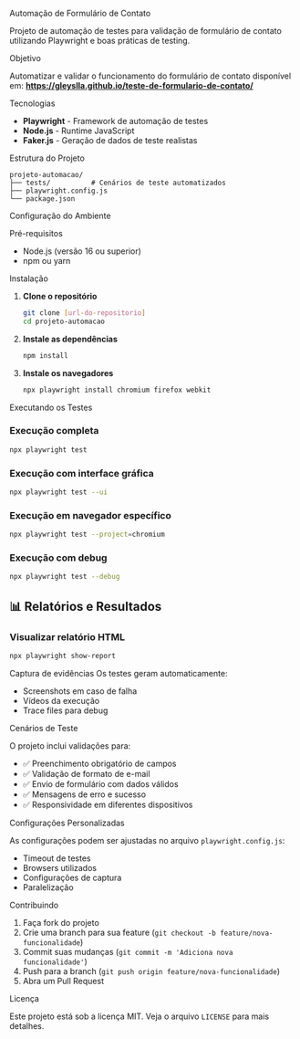 Automação de Formulário de Contato

Projeto de automação de testes para validação de formulário de contato utilizando Playwright e boas práticas de testing.

Objetivo

Automatizar e validar o funcionamento do formulário de contato disponível em:
**https://gleyslla.github.io/teste-de-formulario-de-contato/**

Tecnologias

- **Playwright** - Framework de automação de testes
- **Node.js** - Runtime JavaScript
- **Faker.js** - Geração de dados de teste realistas

Estrutura do Projeto

```
projeto-automacao/
├── tests/          # Cenários de teste automatizados
├── playwright.config.js
└── package.json
```

Configuração do Ambiente

Pré-requisitos
- Node.js (versão 16 ou superior)
- npm ou yarn

Instalação

1. **Clone o repositório**
   ```bash
   git clone [url-do-repositorio]
   cd projeto-automacao
   ```

2. **Instale as dependências**
   ```bash
   npm install
   ```

3. **Instale os navegadores**
   ```bash
   npx playwright install chromium firefox webkit
   ```

Executando os Testes

### Execução completa
```bash
npx playwright test
```

### Execução com interface gráfica
```bash
npx playwright test --ui
```

### Execução em navegador específico
```bash
npx playwright test --project=chromium
```

### Execução com debug
```bash
npx playwright test --debug
```

## 📊 Relatórios e Resultados

### Visualizar relatório HTML
```bash
npx playwright show-report
```

Captura de evidências
Os testes geram automaticamente:
- Screenshots em caso de falha
- Vídeos da execução
- Trace files para debug

Cenários de Teste

O projeto inclui validações para:
- ✅ Preenchimento obrigatório de campos
- ✅ Validação de formato de e-mail
- ✅ Envio de formulário com dados válidos
- ✅ Mensagens de erro e sucesso
- ✅ Responsividade em diferentes dispositivos

 Configurações Personalizadas

As configurações podem ser ajustadas no arquivo `playwright.config.js`:
- Timeout de testes
- Browsers utilizados
- Configurações de captura
- Paralelização


Contribuindo

1. Faça fork do projeto
2. Crie uma branch para sua feature (`git checkout -b feature/nova-funcionalidade`)
3. Commit suas mudanças (`git commit -m 'Adiciona nova funcionalidade'`)
4. Push para a branch (`git push origin feature/nova-funcionalidade`)
5. Abra um Pull Request

Licença

Este projeto está sob a licença MIT. Veja o arquivo `LICENSE` para mais detalhes.

